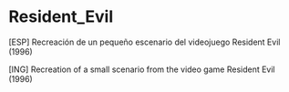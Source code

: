 # Resident_Evil
[ESP] Recreación de un pequeño escenario del videojuego Resident Evil (1996)

[ING] Recreation of a small scenario from the video game Resident Evil (1996)
